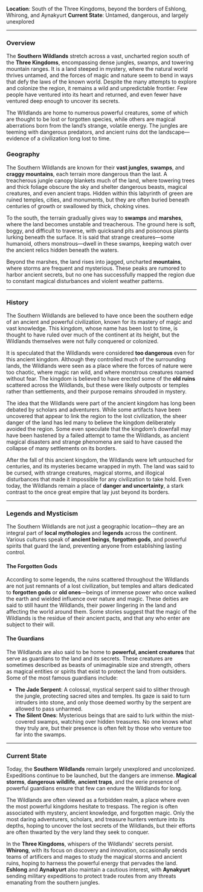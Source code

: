 **Location**: South of the Three Kingdoms, beyond the borders of Eshlong, Whirong, and Aynakyurt
**Current State**: Untamed, dangerous, and largely unexplored

---

### **Overview**

The **Southern Wildlands** stretch across a vast, uncharted region south of the **Three Kingdoms**, encompassing dense jungles, swamps, and towering mountain ranges. It is a land steeped in mystery, where the natural world thrives untamed, and the forces of magic and nature seem to bend in ways that defy the laws of the known world. Despite the many attempts to explore and colonize the region, it remains a wild and unpredictable frontier. Few people have ventured into its heart and returned, and even fewer have ventured deep enough to uncover its secrets.

The Wildlands are home to numerous powerful creatures, some of which are thought to be lost or forgotten species, while others are magical aberrations born from the land’s strange, volatile energy. The jungles are teeming with dangerous predators, and ancient ruins dot the landscape—evidence of a civilization long lost to time.

### **Geography**

The Southern Wildlands are known for their **vast jungles**, **swamps**, and **craggy mountains**, each terrain more dangerous than the last. A treacherous jungle canopy blankets much of the land, where towering trees and thick foliage obscure the sky and shelter dangerous beasts, magical creatures, and even ancient traps. Hidden within this labyrinth of green are ruined temples, cities, and monuments, but they are often buried beneath centuries of growth or swallowed by thick, choking vines.

To the south, the terrain gradually gives way to **swamps** and **marshes**, where the land becomes unstable and treacherous. The ground here is soft, boggy, and difficult to traverse, with quicksand pits and poisonous plants lurking beneath the surface. It is said that strange creatures—some humanoid, others monstrous—dwell in these swamps, keeping watch over the ancient relics hidden beneath the waters.

Beyond the marshes, the land rises into jagged, uncharted **mountains**, where storms are frequent and mysterious. These peaks are rumored to harbor ancient secrets, but no one has successfully mapped the region due to constant magical disturbances and violent weather patterns.

---

### **History**

The Southern Wildlands are believed to have once been the southern edge of an ancient and powerful civilization, known for its mastery of magic and vast knowledge. This kingdom, whose name has been lost to time, is thought to have ruled over much of the continent at its height, but the Wildlands themselves were not fully conquered or colonized.

It is speculated that the Wildlands were considered **too dangerous** even for this ancient kingdom. Although they controlled much of the surrounding lands, the Wildlands were seen as a place where the forces of nature were too chaotic, where magic ran wild, and where monstrous creatures roamed without fear. The kingdom is believed to have erected some of the **old ruins** scattered across the Wildlands, but these were likely outposts or temples rather than settlements, and their purpose remains shrouded in mystery.

The idea that the Wildlands were part of the ancient kingdom has long been debated by scholars and adventurers. While some artifacts have been uncovered that appear to link the region to the lost civilization, the sheer danger of the land has led many to believe the kingdom deliberately avoided the region. Some even speculate that the kingdom’s downfall may have been hastened by a failed attempt to tame the Wildlands, as ancient magical disasters and strange phenomena are said to have caused the collapse of many settlements on its borders.

After the fall of this ancient kingdom, the Wildlands were left untouched for centuries, and its mysteries became wrapped in myth. The land was said to be cursed, with strange creatures, magical storms, and illogical disturbances that made it impossible for any civilization to take hold. Even today, the Wildlands remain a place of **danger and uncertainty**, a stark contrast to the once great empire that lay just beyond its borders.

---

### **Legends and Mysticism**

The Southern Wildlands are not just a geographic location—they are an integral part of **local mythologies** and **legends** across the continent. Various cultures speak of **ancient beings**, **forgotten gods**, and powerful spirits that guard the land, preventing anyone from establishing lasting control.

#### **The Forgotten Gods**

According to some legends, the ruins scattered throughout the Wildlands are not just remnants of a lost civilization, but temples and altars dedicated to **forgotten gods** or **old ones**—beings of immense power who once walked the earth and wielded influence over nature and magic. These deities are said to still haunt the Wildlands, their power lingering in the land and affecting the world around them. Some stories suggest that the magic of the Wildlands is the residue of their ancient pacts, and that any who enter are subject to their will.

#### **The Guardians**

The Wildlands are also said to be home to **powerful, ancient creatures** that serve as guardians to the land and its secrets. These creatures are sometimes described as beasts of unimaginable size and strength, others as magical entities or spirits that exist to protect the land from outsiders. Some of the most famous guardians include:

- **The Jade Serpent**: A colossal, mystical serpent said to slither through the jungle, protecting sacred sites and temples. Its gaze is said to turn intruders into stone, and only those deemed worthy by the serpent are allowed to pass unharmed.
- **The Silent Ones**: Mysterious beings that are said to lurk within the mist-covered swamps, watching over hidden treasures. No one knows what they truly are, but their presence is often felt by those who venture too far into the swamps.

---

### **Current State**

Today, the **Southern Wildlands** remain largely unexplored and uncolonized. Expeditions continue to be launched, but the dangers are immense. **Magical storms**, **dangerous wildlife**, **ancient traps**, and the eerie presence of powerful guardians ensure that few can endure the Wildlands for long.

The Wildlands are often viewed as a forbidden realm, a place where even the most powerful kingdoms hesitate to trespass. The region is often associated with mystery, ancient knowledge, and forgotten magic. Only the most daring adventurers, scholars, and treasure hunters venture into its depths, hoping to uncover the lost secrets of the Wildlands, but their efforts are often thwarted by the very land they seek to conquer.

In the **Three Kingdoms**, whispers of the Wildlands' secrets persist. **Whirong**, with its focus on discovery and innovation, occasionally sends teams of artificers and mages to study the magical storms and ancient ruins, hoping to harness the powerful energy that pervades the land. **Eshlong** and **Aynakyurt** also maintain a cautious interest, with **Aynakyurt** sending military expeditions to protect trade routes from any threats emanating from the southern jungles.
